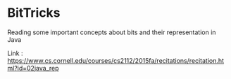 # BitTricks


Reading some important concepts about bits and their representation in Java

Link : https://www.cs.cornell.edu/courses/cs2112/2015fa/recitations/recitation.html?id=02java_rep
